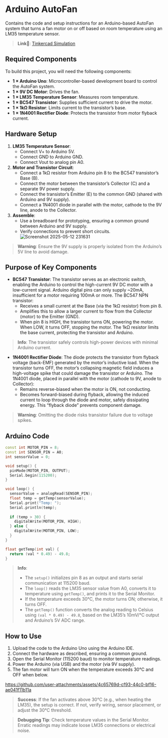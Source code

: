 # Arduino AutoFan

Contains the code and setup instructions for an Arduino-based AutoFan system that turns a fan motor on or off based on room temperature using an LM35 temperature sensor.
>**Link🔗**: [Tinkercad Simulation](https://www.tinkercad.com/things/3OnA37SXaJD-3-auto-fan?sharecode=xKCB8sBCblbToEXkqcVdD2JH02vytNhSPOJBIIhzCUc)

## Required Components

To build this project, you will need the following components:

- **1 × Arduino Uno**: Microcontroller-based development board to control the AutoFan system.
- **1 × 9V DC Motor**: Drives the fan.
- **1 × LM35 Temperature Sensor**: Measures room temperature.
- **1 × BC547 Transistor**: Supplies sufficient current to drive the motor.
- **1 × 1kΩ Resistor**: Limits current to the transistor’s base.
- **1 × 1N4001 Rectifier Diode**: Protects the transistor from motor flyback current.

## Hardware Setup

1. **LM35 Temperature Sensor**:
   - Connect V+ to Arduino 5V.
   - Connect GND to Arduino GND.
   - Connect Vout to analog pin A0.
2. **Motor and Transistor Circuit**:
   - Connect a 1kΩ resistor from Arduino pin 8 to the BC547 transistor’s Base (B).
   - Connect the motor between the transistor’s Collector (C) and a separate 9V power supply.
   - Connect the transistor’s Emitter (E) to the common GND (shared with Arduino and 9V supply).
   - Connect a 1N4001 diode in parallel with the motor, cathode to the 9V line, anode to the Collector.
3. **Assemble**:
   - Use a breadboard for prototyping, ensuring a common ground between Arduino and 9V supply.
   - Verify connections to prevent short circuits.
   ![Screenshot 2025-05-12 231631](https://github.com/user-attachments/assets/030d1c01-816c-447e-b6e6-f430216ee96f)


> **Warning**: Ensure the 9V supply is properly isolated from the Arduino’s 5V line to avoid damage.

## Purpose of Key Components

- **BC547 Transistor**:
  The transistor serves as an electronic switch, enabling the Arduino to control the high-current 9V DC motor with a low-current signal. Arduino digital pins can only supply ~20mA, insufficient for a motor requiring 100mA or more. The BC547 NPN transistor:
  - Receives a small current at the Base (via the 1kΩ resistor) from pin 8.
  - Amplifies this to allow a larger current to flow from the Collector (motor) to the Emitter (GND).
  - When pin 8 is HIGH, the transistor turns ON, powering the motor. When LOW, it turns OFF, stopping the motor.
  The 1kΩ resistor limits the base current, protecting the transistor and Arduino.

> **Info**: The transistor safely controls high-power devices with minimal Arduino current.

- **1N4001 Rectifier Diode**:
  The diode protects the transistor from flyback voltage (back-EMF) generated by the motor’s inductive load. When the transistor turns OFF, the motor’s collapsing magnetic field induces a high-voltage spike that could damage the transistor or Arduino. The 1N4001 diode, placed in parallel with the motor (cathode to 9V, anode to Collector):
  - Remains reverse-biased when the motor is ON, not conducting.
  - Becomes forward-biased during flyback, allowing the induced current to loop through the diode and motor, safely dissipating energy.
  This “flyback diode” prevents component damage.

> **Warning**: Omitting the diode risks transistor failure due to voltage spikes.

## Arduino Code

```cpp
const int MOTOR_PIN = 8;
const int SENSOR_PIN = A0;
int sensorValue = 0;

void setup() {
  pinMode(MOTOR_PIN, OUTPUT);
  Serial.begin(115200);
}

void loop() {
  sensorValue = analogRead(SENSOR_PIN);
  float temp = getTemp(sensorValue);
  Serial.print("Temp: ");
  Serial.println(temp);
  
  if (temp > 30) {
    digitalWrite(MOTOR_PIN, HIGH);
  } else {
    digitalWrite(MOTOR_PIN, LOW);
  }
}

float getTemp(int val) {
  return (val * 0.49) - 49.8;
}
```

> **Info**:
> - The `setup()` initializes pin 8 as an output and starts serial communication at 115200 baud.
> - The `loop()` reads the LM35 sensor value from A0, converts it to temperature using `getTemp()`, and prints it to the Serial Monitor.
> - If the temperature exceeds 30°C, the motor turns ON; otherwise, it turns OFF.
> - The `getTemp()` function converts the analog reading to Celsius using `(val * 0.49) - 49.8`, based on the LM35’s 10mV/°C output and Arduino’s 5V ADC range.

## How to Use

1. Upload the code to the Arduino Uno using the Arduino IDE.
2. Connect the hardware as described, ensuring a common ground.
3. Open the Serial Monitor (115200 baud) to monitor temperature readings.
4. Power the Arduino (via USB) and the motor (via 9V supply).
5. The fan motor will turn ON when the temperature exceeds 30°C and OFF when below.


https://github.com/user-attachments/assets/4c65769d-cf93-44c0-bf16-ae041f11b11a


> **Success**: If the fan activates above 30°C (e.g., when heating the LM35), the setup is correct. If not, verify wiring, sensor placement, or adjust the 30°C threshold.

> **Debugging Tip**: Check temperature values in the Serial Monitor. Erratic readings may indicate loose LM35 connections or electrical noise.
